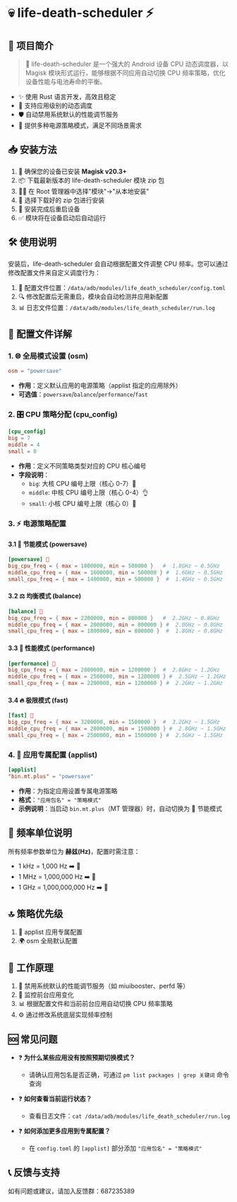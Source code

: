 # 💀 life-death-scheduler ⚡

## 🚀 项目简介

> 🔧 life-death-scheduler 是一个强大的 Android 设备 CPU 动态调度器，以 Magisk 模块形式运行，能够根据不同应用自动切换 CPU 频率策略，优化设备性能与电池寿命的平衡。

- ✨ 使用 Rust 语言开发，高效且稳定
- 🔄 支持应用级别的动态调度
- 🛡️ 自动禁用系统默认的性能调节服务
- 🔋 提供多种电源策略模式，满足不同场景需求

## 📥 安装方法

1. 📱 确保您的设备已安装 **Magisk v20.3+**
2. 📦 下载最新版本的 life-death-scheduler 模块 zip 包
3. 🧙‍♂️ 在 Root 管理器中选择"模块"→"从本地安装"
4. 📂 选择下载好的 zip 包进行安装
5. 🔄 安装完成后重启设备
6. ✅ 模块将在设备启动后自动运行

## 🛠️ 使用说明

安装后，life-death-scheduler 会自动根据配置文件调整 CPU 频率。您可以通过修改配置文件来自定义调度行为：

1. 📝 配置文件位置：`/data/adb/modules/life_death_scheduler/config.toml`
2. 🔍 修改配置后无需重启，模块会自动检测并应用新配置
3. 📊 日志文件位置：`/data/adb/modules/life_death_scheduler/run.log`

## 📂 配置文件详解

### 1. 🌐 全局模式设置 (osm)

```toml
osm = "powersave"
```

- **作用**：定义默认应用的电源策略（applist 指定的应用除外）
- **可选值**：`powersave`/`balance`/`performance`/`fast`

### 2. 🎛️ CPU 策略分配 (cpu_config)

```toml
[cpu_config]
big = 7
middle = 4
small = 0
```

- **作用**：定义不同策略类型对应的 CPU 核心编号
- **字段说明**：
  - `big`: 大核 CPU 编号上限（核心 0-7）💪
  - `middle`: 中核 CPU 编号上限（核心 0-4）👌
  - `small`: 小核 CPU 编号上限（核心 0）👶

### 3. ⚡ 电源策略配置

#### 3.1 🌱 节能模式 (powersave)

```toml
[powersave] 🐢
big_cpu_freq = { max = 1800000, min = 500000 }   #  1.8GHz ~ 0.5GHz
middle_cpu_freq = { max = 1600000, min = 500000 } #  1.6GHz ~ 0.5GHz
small_cpu_freq = { max = 1400000, min = 500000 }  #  1.4GHz ~ 0.5GHz
```

#### 3.2 ⚖️ 均衡模式 (balance)

```toml
[balance] 🚶
big_cpu_freq = { max = 2200000, min = 800000 }   #  2.2GHz ~ 0.8GHz
middle_cpu_freq = { max = 2000000, min = 800000 } #  2.0GHz ~ 0.8GHz
small_cpu_freq = { max = 1800000, min = 800000 }  #  1.8GHz ~ 0.8GHz
```

#### 3.3 🚀 性能模式 (performance)

```toml
[performance] 💨
big_cpu_freq = { max = 2800000, min = 1200000 }  #  2.8GHz ~ 1.2GHz
middle_cpu_freq = { max = 2500000, min = 1200000 } #  2.5GHz ~ 1.2GHz
small_cpu_freq = { max = 2200000, min = 1200000 } #  2.2GHz ~ 1.2GHz
```

#### 3.4 🔥 极限模式 (fast)

```toml
[fast] 🚒
big_cpu_freq = { max = 3200000, min = 1500000 }  #  3.2GHz ~ 1.5GHz
middle_cpu_freq = { max = 2800000, min = 1500000 } #  2.8GHz ~ 1.5GHz
small_cpu_freq = { max = 2500000, min = 1500000 } #  2.5GHz ~ 1.5GHz
```

### 4. 📱 应用专属配置 (applist)

```toml
[applist]
"bin.mt.plus" = "powersave"
```

- **作用**：为指定应用设置专属电源策略
- **格式**：`"应用包名" = "策略模式"`
- **示例说明**：当启动 `bin.mt.plus`（MT 管理器）时，自动切换为 🌱 节能模式

## 📏 频率单位说明

所有频率参数单位为 **赫兹(Hz)**，配置时需注意：

- 1 kHz = 1,000 Hz ➡️ 🐜
- 1 MHz = 1,000,000 Hz ➡️ 🐇
- 1 GHz = 1,000,000,000 Hz ➡️ 🐆

## 🔝 策略优先级

1. 📌 applist 应用专属配置
2. 🌍 osm 全局默认配置

## 🔄 工作原理

1. 🚫 禁用系统默认的性能调节服务（如 miuibooster、perfd 等）
2. 👀 监控前台应用变化
3. 📊 根据配置文件和当前前台应用自动切换 CPU 频率策略
4. ⚙️ 通过修改系统底层实现频率控制

## 🆘 常见问题

- ❓ **为什么某些应用没有按照预期切换模式？**
  - 请确认应用包名是否正确，可通过 `pm list packages | grep 关键词` 命令查询

- ❓ **如何查看当前运行状态？**
  - 查看日志文件：`cat /data/adb/modules/life_death_scheduler/run.log`

- ❓ **如何添加更多应用到专属配置？**
  - 在 `config.toml` 的 `[applist]` 部分添加 `"应用包名" = "策略模式"`

## 📞 反馈与支持

如有问题或建议，请加入反馈群：687235389

